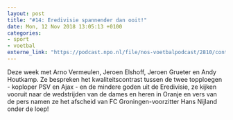 ```yaml
---
layout: post
title: "#14: Eredivisie spannender dan ooit!"
date: Mon, 12 Nov 2018 13:05:13 +0100
categories: 
- sport 
- voetbal 
externe_link: "https://podcast.npo.nl/file/nos-voetbalpodcast/2810/content.omroep.nl/portal/podcast/nporadio1/nos-voetbalpodcast/2018/11/nporadio1_nos-voetbalpodcast_20181112_voetbalpodcast-14-eredivisie-spannender-dan-ooit.mp3"
---
```


Deze week met Arno Vermeulen, Jeroen Elshoff, Jeroen Grueter en Andy Houtkamp. Ze bespreken het kwaliteitscontrast tussen de twee topploegen - koploper PSV en Ajax - en de mindere goden uit de Eredivisie, ze kijken vooruit naar de wedstrijden van de dames en heren in Oranje en vers van de pers namen ze het afscheid van FC Groningen-voorzitter Hans Nijland onder de loep!
